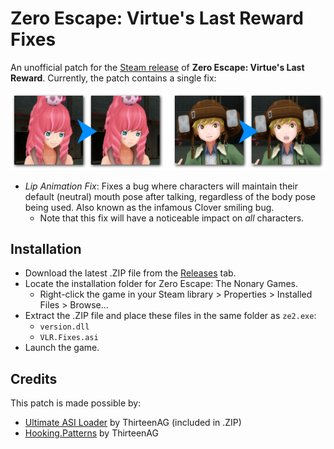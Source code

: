 # Zero Escape: Virtue's Last Reward Fixes

An unofficial patch for the [Steam release](https://store.steampowered.com/app/477740/Zero_Escape_The_Nonary_Games/) of **Zero Escape: Virtue's Last Reward**. Currently, the patch contains a single fix:

![Lip animation fix before-and-after](img/LipAnimFix.png "Clover is finally allowed to have other emotions.")

* *Lip Animation Fix*: Fixes a bug where characters will maintain their default (neutral) mouth pose after talking, regardless of the body pose being used. Also known as the infamous Clover smiling bug.
  * Note that this fix will have a noticeable impact on *all* characters.

## Installation

* Download the latest .ZIP file from the [Releases](https://github.com/Murugo/VLR.Fixes/releases) tab.
* Locate the installation folder for Zero Escape: The Nonary Games.
  * Right-click the game in your Steam library > Properties > Installed Files > Browse...
* Extract the .ZIP file and place these files in the same folder as `ze2.exe`:
  * `version.dll`
  * `VLR.Fixes.asi`
* Launch the game.

## Credits

This patch is made possible by:

* [Ultimate ASI Loader](https://github.com/ThirteenAG/Ultimate-ASI-Loader/releases) by ThirteenAG (included in .ZIP)
* [Hooking.Patterns](https://github.com/ThirteenAG/Hooking.Patterns) by ThirteenAG

